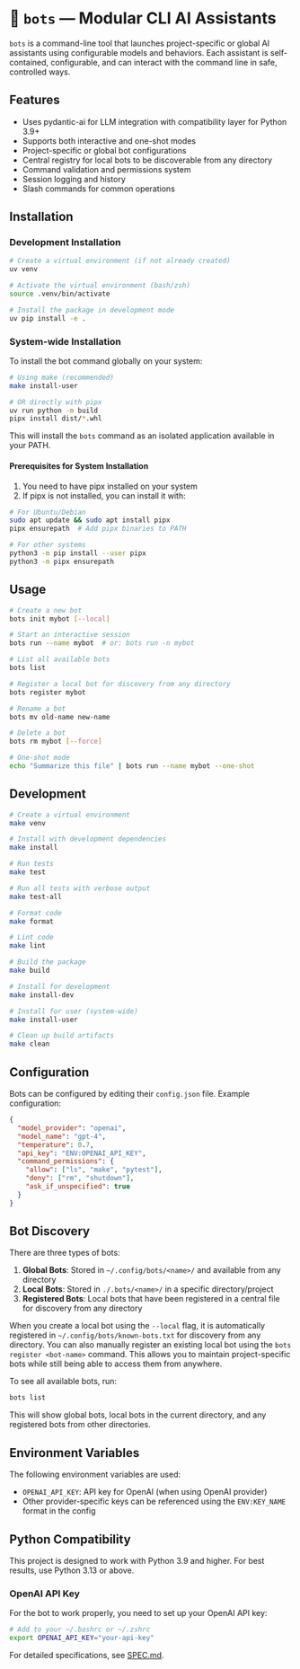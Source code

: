 # 🧠 `bots` — Modular CLI AI Assistants

`bots` is a command-line tool that launches project-specific or global AI assistants using configurable models and behaviors. Each assistant is self-contained, configurable, and can interact with the command line in safe, controlled ways.

## Features

- Uses pydantic-ai for LLM integration with compatibility layer for Python 3.9+
- Supports both interactive and one-shot modes
- Project-specific or global bot configurations
- Central registry for local bots to be discoverable from any directory
- Command validation and permissions system
- Session logging and history
- Slash commands for common operations

## Installation

### Development Installation

```bash
# Create a virtual environment (if not already created)
uv venv

# Activate the virtual environment (bash/zsh)
source .venv/bin/activate

# Install the package in development mode
uv pip install -e .
```

### System-wide Installation

To install the bot command globally on your system:

```bash
# Using make (recommended)
make install-user

# OR directly with pipx
uv run python -m build
pipx install dist/*.whl
```

This will install the `bots` command as an isolated application available in your PATH.

#### Prerequisites for System Installation

1. You need to have pipx installed on your system
2. If pipx is not installed, you can install it with:

```bash
# For Ubuntu/Debian
sudo apt update && sudo apt install pipx
pipx ensurepath  # Add pipx binaries to PATH

# For other systems
python3 -m pip install --user pipx
python3 -m pipx ensurepath
```

## Usage

```bash
# Create a new bot
bots init mybot [--local]

# Start an interactive session
bots run --name mybot  # or: bots run -n mybot

# List all available bots
bots list

# Register a local bot for discovery from any directory
bots register mybot

# Rename a bot
bots mv old-name new-name

# Delete a bot
bots rm mybot [--force]

# One-shot mode
echo "Summarize this file" | bots run --name mybot --one-shot
```

## Development

```bash
# Create a virtual environment
make venv

# Install with development dependencies
make install

# Run tests
make test

# Run all tests with verbose output
make test-all

# Format code
make format

# Lint code
make lint

# Build the package
make build

# Install for development
make install-dev

# Install for user (system-wide)
make install-user

# Clean up build artifacts
make clean
```

## Configuration

Bots can be configured by editing their `config.json` file. Example configuration:

```json
{
  "model_provider": "openai",
  "model_name": "gpt-4",
  "temperature": 0.7,
  "api_key": "ENV:OPENAI_API_KEY",
  "command_permissions": {
    "allow": ["ls", "make", "pytest"],
    "deny": ["rm", "shutdown"],
    "ask_if_unspecified": true
  }
}
```

## Bot Discovery

There are three types of bots:

1. **Global Bots**: Stored in `~/.config/bots/<name>/` and available from any directory
2. **Local Bots**: Stored in `./.bots/<name>/` in a specific directory/project
3. **Registered Bots**: Local bots that have been registered in a central file for discovery from any directory

When you create a local bot using the `--local` flag, it is automatically registered in `~/.config/bots/known-bots.txt` for discovery from any directory. You can also manually register an existing local bot using the `bots register <bot-name>` command. This allows you to maintain project-specific bots while still being able to access them from anywhere.

To see all available bots, run:

```bash
bots list
```

This will show global bots, local bots in the current directory, and any registered bots from other directories.

## Environment Variables

The following environment variables are used:

- `OPENAI_API_KEY`: API key for OpenAI (when using OpenAI provider)
- Other provider-specific keys can be referenced using the `ENV:KEY_NAME` format in the config

## Python Compatibility

This project is designed to work with Python 3.9 and higher. For best results, use Python 3.13 or above.

### OpenAI API Key

For the bot to work properly, you need to set up your OpenAI API key:

```bash
# Add to your ~/.bashrc or ~/.zshrc
export OPENAI_API_KEY="your-api-key"
```

For detailed specifications, see [SPEC.md](SPEC.md).